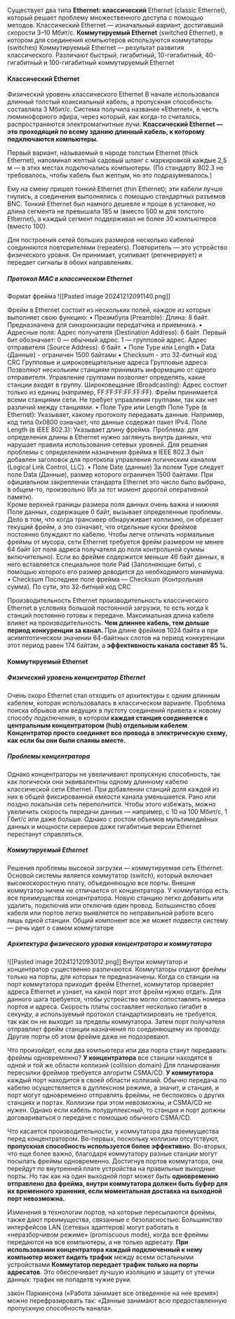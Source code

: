 
Существует два типа
**Ethernet: классический** Ethernet (classic Ethernet), который решает проблему множественного доступа с помощью методов.
	Классический Ethernet — изначальный вариант, достигавший скорости 3–10 Мбит/с. 
**Коммутируемый Ethernet** (switched Ethernet), в котором для соединения компьютеров используются коммутаторы (switches)
	Коммутируемый Ethernet — результат развития классического. Различают быстрый, гигабитный, 10-гигабитный, 40-гигабитный и 100-гигабитный коммутируемый Ethernet


#### Классический Ethernet

Физический уровень классического Ethernet
	В начале использовался длинный толстый коаксиальный кабель, а пропускная способность составляла 3 Мбит/с. Система получила название «Ethernet», в честь люминофорного эфира, через который, как когда-то считалось, распространяются электромагнитные лучи.
	**Классический Ethernet — это проходящий по всему зданию длинный кабель, к которому подключаются компьютеры.**

Первый вариант, называемый в народе толстым Ethernet (thick Ethernet), напоминал желтый садовый шланг с маркировкой каждые 2,5 м — в этих местах подключались компьютеры. (По стандарту 802.3 не требовалось, чтобы кабель был желтым, но это подразумевалось.)

Ему на смену пришел тонкий Ethernet (thin Ethernet); эти кабели лучше гнулись, а соединения выполнялись с помощью стандартных разъемов BNC. Тонкий Ethernet был намного дешевле и проще в установке, но длина сегмента не превышала 185 м
(вместо 500 м для толстого Ethernet), а каждый сегмент поддерживал не более 30 компьютеров (вместо 100).

Для построения сетей больших размеров несколько кабелей соединяются повторителями (repeaters). Повторитель — это устройство физического уровня. Он принимает, усиливает (регенерирует) и передает сигналы в обоих направлениях.


##### Протокол MAC в классическом Ethernet
Формат фрейма
	![[Pasted image 20241212091140.png]]

Фрейм в Ethernet состоит из нескольких полей, каждое из которых выполняет свою функцию:
	• Преамбула (Preamble):
		Длина: 8 байт.
		Предназначена для синхронизации передатчика и приемника.
	• Адресные поля:
		Адрес получателя (Destination Address): 6 байт.
			Первый бит обозначает:
				0 — обычный адрес.
				1 — групповой адрес.
		Адрес отправителя (Source Address): 6 байт.
			• Поле Type или Length
			• Data (Данные) -  ограничен 1500 байтами
			• Checksum - это 32-битный код CRC
		Групповые и широковещательные адреса
			Групповые адреса:
				Позволяют нескольким станциям принимать информацию от одного отправителя.
				Управление группами позволяет определять, какие станции входят в группу.
			Широковещание (Broadcasting):
				Адрес состоит только из единиц (например, FF:FF:FF:FF:FF:FF).
				Фрейм принимается всеми станциями сети.
				Не требует управления группами, так как нет различий между станциями.
	• Поле Type или Length
			Поле Type (в Ethernet):
				Указывает, какому протоколу передавать данные.
				Например, код типа 0x0800 означает, что данные содержат пакет IPv4.
			Поле Length (в IEEE 802.3):
				Указывает длину фрейма.
				Проблема: для определения длины в Ethernet нужно заглянуть внутрь данных, что нарушает правила использования сетевых уровней.
				Для решения проблемы с определением назначения фрейма в IEEE 802.3 был добавлен заголовок для протокола управления логическим каналом (Logical Link Control, LLC).
	• Поле Date (данные)
			За полем Type следует поле Data (Данные), размер которого ограничен 1500 байтами.
			При официальном закреплении стандарта Ethernet это число было выбрано, в общем-то, произвольно (Из за тот момент дорогой оперативной памяти).        
	Кроме верхней границы размера поля данных очень важна и нижняя 
			Поле данных, содержащее 0 байт, вызывает определенные проблемы. Дело в том, что когда трансивер обнаруживает коллизию, он обрезает текущий фрейм, а это означает, что отдельные куски фреймов постоянно блуждают по кабелю. Чтобы легче отличать нормальные фреймы от мусора, сети Ethernet требуется фрейм размером не менее 64 байт (от поля адреса получателя до поля контрольной суммы включительно). Если во фрейме содержится меньше 46 байт данных, в него вставляется специальное поле Pad (Заполняющие биты), с помощью которого его размер доводится до необходимого минимума.
	• Checksum
		Последнее поле фрейма — Checksum (Контрольная сумма). По сути, это 32-битный код CRC

Производительность Ethernet
производительность классического Ethernet в условиях большой постоянной загрузки, то есть когда k станций постоянно готовы к передаче.
Максимальная длина кабеля влияет на производительность. **Чем длиннее кабель, тем дольше период конкуренции за канал.**
При длине фреймов 1024 байта и при асимптотическом значении 64-байтных слотов на период конкуренции этот период равен 174 байтам, а **эффективность канала составит 85 %.**


#### Коммутируемый Ethernet

##### Физический уровень концентратор Ethernet
Очень скоро Ethernet стал отходить от архитектуры с одним длинным кабелем, которая использовалась в классическом варианте. Проблема поиска обрывов или ведущих в пустоту соединений привела к новому способу подключения, в котором **каждая станция соединяется с центральным концентратором (hub) отдельным кабелем**. **Концентратор просто соединяет все провода в электрическую схему, как если бы они были спаяны вместе.**

##### Проблемы концентратора
Однако концентраторы не увеличивают пропускную способность, так как логически они эквивалентны одному длинному кабелю классической сети Ethernet. При добавлении станций доля каждой из них в общей фиксированной емкости канала уменьшается. Рано или поздно локальная сеть переполнится. Чтобы этого избежать, можно увеличить скорость передачи данных — например, с 10 на 100 Мбит/с, 1 Гбит/с или даже больше. Однако с ростом объемов мультимедийных данных и мощности серверов даже гигабитные версии Ethernet перестанут справляться.

##### Коммутируемый Ethernet
Решения проблемы высокой загрузки — коммутируемая сеть Ethernet. Основой системы является коммутатор (switch), который включает высокоскоростную плату, объединяющую все порты. Внешне коммутатор ничем не отличается от концентратора.
	 У коммутатора есть все преимущества концентратора. Новую станцию легко добавить или удалить, подключив или отключив один провод. Большинство сбоев кабеля или портов легко выявляется по неправильной работе всего лишь одной станции. Общий компонент все же может подвести систему — речь идет о самом коммутаторе

##### **Архитектура физического уровня концентратора и коммутатора**
![[Pasted image 20241212093012.png]]
Внутри коммутатор и концентратор существенно различаются.
	Коммутаторы отдают фреймы только на порты, для которых те предназначены. Когда со станции на порт коммутатора приходит фрейм Ethernet, коммутатор проверяет адреса Ethernet и узнает, на какой порт этот фрейм нужно отдать. Для данного шага требуется, чтобы устройство могло сопоставлять номера портов и адреса. Скорость платы составляет несколько гигабит в секунду, а используемый протокол стандартизировать не требуется, так как он не выходит за пределы коммутатора. Затем порт получателя отправляет фрейм станции назначения по соединяющему их проводу. Другие порты об этом фрейме даже не подозревают.

Что произойдет, если два компьютера или два порта станут передавать фреймы одновременно?
	**У концентратора** все станции находятся в одной и той же области коллизий (collision domain) Для планирования пересылки фреймов требуется алгоритм CSMA/CD.
	**У коммутатора** каждый порт находится в своей области коллизий. Обычно передача по кабелю осуществляется в дуплексном режиме, а значит, и станция, и порт могут одновременно отправлять фреймы, не беспокоясь о других станциях и портах. Коллизии при этом невозможны, и CSMA/CD не нужен. Однако если кабель полудуплексный, то станция и порт должны договариваться о передаче с помощью обычного CSMA/CD.

Что касается производительности, у коммутатора два преимущества перед концентратором.
	Во-первых, поскольку коллизии отсутствуют, **пропускная способность используется более эффективно**.
	Во-вторых, что еще более важно, благодаря коммутатору разные станции могут посылать фреймы одновременно. Достигнув портов коммутатора, они перейдут по внутренней плате устройства на правильные выходные порты. Но так как на один выходной порт может быть **одновременно отправлено два фрейма, внутри коммутатора должен быть буфер для их временного хранения, если моментальная доставка на выходной порт невозможна.**

Изменения в технологии портов, на которые пересылаются фреймы, также дают преимущества, связанные с безопасностью:
Большинство интерфейсов LAN (сетевых адаптеров) могут работать в «неразборчивом режиме» (promiscuous mode), когда все фреймы передаются на все компьютеры, а не только адресату. 
	**При использовании концентратора каждый подключенный к нему компьютер может видеть трафик** между всеми остальными устройствами
	**Коммутатор передает трафик только на порты адресатов**. Это обеспечивает лучшую изоляцию и защиту от утечки данных: трафик не по­падетв чужие руки.

закон Паркинсона («Работа занимает все отведенное на нее время») можно перефразировать так: «Данные занимают всю предоставленную пропускную способность канала».


